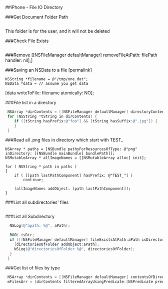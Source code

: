 
##iPhone - File IO Directory


###Get Document Folder Path
```objective-c
 ```
This folder is for the user, and it will not be deleted

###Check File Exists
```objective-c
 ```
###Remove
    [[NSFileManager defaultManager] removeFileAtPath: filePath handler: nil];]

###Saving an NSData to a file [permalink]

    NSString *filename = @"/tmp/one.dat";
    NSData *data = // assume you get data
   [data writeToFile: filename  atomically: NO];

###File list in a directory 
```objective-c
 NSArray *dirContents = [[NSFileManager defaultManager] directoryContentsAtPath:bundleRoot];
 for (NSString *tString in dirContents) {
    if ([tString hasPrefix:@"foo"] && [tString hasSuffix:@".jpg"]) {
    }
 }
 ```
###Read all .png files in directory which start with TEST_

    NSArray * paths = [NSBundle pathsForResourcesOfType: @"png" inDirectory: [[NSBundle mainBundle] bundlePath]];
    NSMutableArray * allImageNames = [[NSMutableArray alloc] init];
    
    for ( NSString * path in paths )
    {
        if ( [[path lastPathComponent] hasPrefix: @"TEST_"] )
            continue;
        
        [allImageNames addObject: [path lastPathComponent]];
    }


###List all subdirectories' files
```objective-c
 ```
###List all Subdirectory
```objective-c
  NSLog(@"apath: %@", aPath);
 
  BOOL isDir;
  if ([[NSFileManager defaultManager] fileExistsAtPath:aPath isDirectory:&isDir] &&isDir) {
    [directoriesOfFolder addObject:aPath];
    NSLog(@"directoriesOfFolder %@", directoriesOfFolder);
  }
 }
 ```
###Get list of files by type
```objective-c
 NSArray *dirContents = [[NSFileManager defaultManager] contentsOfDirectoryAtPath:bundleRoot error:nil];
 mFilesArr = [dirContents filteredArrayUsingPredicate:[NSPredicate predicateWithFormat:@"self ENDSWITH '.png'"]];
 ```



